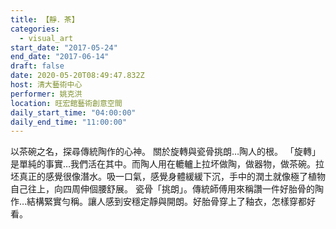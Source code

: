 ```yaml
---
title: 【靜．茶】
categories:
  - visual_art
start_date: "2017-05-24"
end_date: "2017-06-14"
draft: false
date: 2020-05-20T08:49:47.832Z
host: 清大藝術中心
performer: 姚克洪
location: 旺宏館藝術創意空間
daily_start_time: "04:00:00"
daily_end_time: "11:00:00"
---
```


以茶碗之名，探尋傳統陶作的心神。 關於旋轉與瓷骨挑朗…陶人的根。 「旋轉」是單純的事實…我們活在其中。而陶人用在轆轤上拉坏做陶，做器物，做茶碗。拉坯真正的感覺很像潛水。吸一口氣，感覺身體緩緩下沉，手中的潤土就像極了植物自己往上，向四周伸個腰舒展。 瓷骨「挑朗」。傳統師傅用來稱讚一件好胎骨的陶作…結構緊實勻稱。讓人感到安穩定靜與開朗。好胎骨穿上了釉衣，怎樣穿都好看。